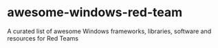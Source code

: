 # awesome-windows-red-team
 A curated list of awesome Windows frameworks, libraries, software and resources for Red Teams
